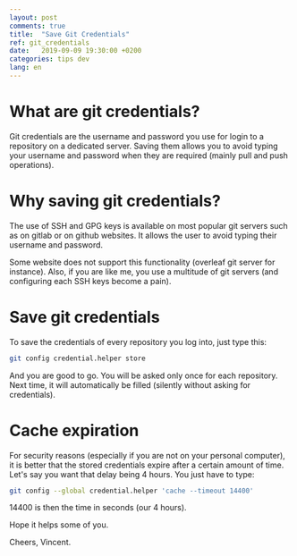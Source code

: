 ```yaml
---
layout: post
comments: true
title:  "Save Git Credentials"
ref: git_credentials
date:   2019-09-09 19:30:00 +0200
categories: tips dev
lang: en
---
```


# What are git credentials?

Git credentials are the username and password you use for login to a repository on a dedicated server.
Saving them allows you to avoid typing your username and password when they are required (mainly pull and push operations).

# Why saving git credentials?
The use of SSH and GPG keys is available on most popular git servers such as on gitlab or on github websites.
It allows the user to avoid typing their username and password.

Some website does not support this functionality (overleaf git server for instance). Also, if you are like me, you use a multitude of git servers (and configuring each SSH keys become a pain).

# Save git credentials

To save the credentials of every repository you log into, just type this:

```bash
git config credential.helper store
```

And you are good to go.
You will be asked only once for each repository.
Next time, it will automatically be filled (silently without asking for credentials).

# Cache expiration

For security reasons (especially if you are not on your personal computer), it is better that the stored credentials expire after a certain amount of time.
Let's say you want that delay being 4 hours.
You just have to type:

```bash
git config --global credential.helper 'cache --timeout 14400'
```

14400 is then the time in seconds (our 4 hours).

Hope it helps some of you.

Cheers, Vincent.

